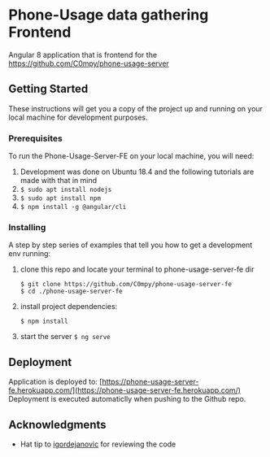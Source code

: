 # Phone-Usage data gathering Frontend
Angular 8 application that is frontend for the https://github.com/C0mpy/phone-usage-server

## Getting Started
These instructions will get you a copy of the project up and running on your local machine for development purposes.

### Prerequisites
To run the Phone-Usage-Server-FE on your local machine, you will need:
1. Development was done on Ubuntu 18.4 and the following tutorials are made with that in mind
2. `$ sudo apt install nodejs`
3. `$ sudo apt install npm`
4. `$ npm install -g @angular/cli`

### Installing
A step by step series of examples that tell you how to get a development env running:
1. clone this repo and locate your terminal to phone-usage-server-fe dir
	```
	$ git clone https://github.com/C0mpy/phone-usage-server-fe
	$ cd ./phone-usage-server-fe
	```
2. install project dependencies:
	```
	$ npm install
	```
3. start the server 
	```$ ng serve```

## Deployment
Application is deployed to: [https://phone-usage-server-fe.herokuapp.com/](https://phone-usage-server-fe.herokuapp.com/)
Deployment is executed automaticlly when pushing to the Github repo.

## Acknowledgments
* Hat tip to [igordejanovic](https://github.com/igordejanovic) for reviewing the code
